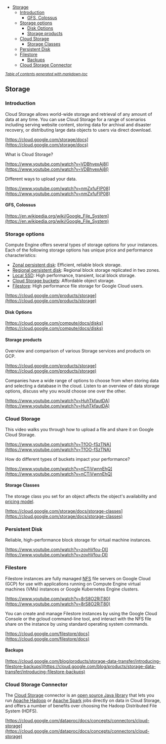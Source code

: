 - [Storage](#storage)
  * [Introduction](#introduction)
    + [GFS, Colossus](#gfs--colossus)
  * [Storage options](#storage-options)
    + [Disk Options](#disk-options)
    + [Storage products](#storage-products)
  * [Cloud Storage](#cloud-storage)
    + [Storage Classes](#storage-classes)
  * [Persistent Disk](#persistent-disk)
  * [Filestore](#filestore)
    + [Backups](#backups)
  * [Cloud Storage Connector](#cloud-storage-connector)

<small><i><a href='http://ecotrust-canada.github.io/markdown-toc/'>Table of contents generated with markdown-toc</a></i></small>

## Storage


### Introduction

Cloud Storage allows world-wide storage and retrieval of any amount of data at any time. You can use Cloud Storage for a range of scenarios including serving website content, storing data for archival and disaster recovery, or distributing large data objects to users via direct download.

[https://cloud.google.com/storage/docs](https://cloud.google.com/storage/docs)

What is Cloud Storage?

[https://www.youtube.com/watch?v=VDBhvexAj8I](https://www.youtube.com/watch?v=VDBhvexAj8I)

Different ways to upload your data.

[https://www.youtube.com/watch?v=nmZxfuFIP08](https://www.youtube.com/watch?v=nmZxfuFIP08)


#### GFS, Colossus

[https://en.wikipedia.org/wiki/Google_File_System](https://en.wikipedia.org/wiki/Google_File_System)


### Storage options

Compute Engine offers several types of storage options for your instances. Each of the following storage options has unique price and performance characteristics:



*   [Zonal persistent disk](https://cloud.google.com/compute/docs/disks#pdspecs): Efficient, reliable block storage.
*   [Regional persistent disk](https://cloud.google.com/compute/docs/disks#repds): Regional block storage replicated in two zones.
*   [Local SSD](https://cloud.google.com/compute/docs/disks#localssds): High performance, transient, local block storage.
*   [Cloud Storage buckets](https://cloud.google.com/compute/docs/disks#gcsbuckets): Affordable object storage.
*   [Filestore](https://cloud.google.com/filestore/docs/mounting-fileshares): High performance file storage for Google Cloud users.

[https://cloud.google.com/products/storage](https://cloud.google.com/products/storage)


#### Disk Options

[https://cloud.google.com/compute/docs/disks](https://cloud.google.com/compute/docs/disks)


#### Storage products

Overview and comparison of various Storage services and products on GCP.

[https://cloud.google.com/products/storage](https://cloud.google.com/products/storage)

Companies have a wide range of options to choose from when storing data and selecting a database in the cloud. Listen to an overview of data storage options, discuss why you would choose one over the other.

[https://www.youtube.com/watch?v=HuhTkfautDA](https://www.youtube.com/watch?v=HuhTkfautDA)


### Cloud Storage

This video walks you through how to upload a file and share it on Google Cloud Storage. 

[https://www.youtube.com/watch?v=TfOO-fSzTNA](https://www.youtube.com/watch?v=TfOO-fSzTNA)

How do  different types of buckets impact your performance? 

[https://www.youtube.com/watch?v=nCTiVwnnEhQ](https://www.youtube.com/watch?v=nCTiVwnnEhQ)


#### Storage Classes

The storage class you set for an object affects the object's availability and [pricing model](https://cloud.google.com/storage/pricing).

[https://cloud.google.com/storage/docs/storage-classes](https://cloud.google.com/storage/docs/storage-classes)


### Persistent Disk

Reliable, high-performance block storage for virtual machine instances.

[https://www.youtube.com/watch?v=zovhVfou-DI](https://www.youtube.com/watch?v=zovhVfou-DI)


### Filestore

Filestore instances are fully managed [NFS](https://en.wikipedia.org/wiki/Network_File_System) file servers on Google Cloud (GCP) for use with applications running on Compute Engine virtual machines (VMs) instances or Google Kubernetes Engine clusters.

[https://www.youtube.com/watch?v=8rS8O2RiT80](https://www.youtube.com/watch?v=8rS8O2RiT80)

You can create and manage Filestore instances by using the Google Cloud Console or the gcloud command-line tool, and interact with the NFS file share on the instance by using standard operating system commands.

[https://cloud.google.com/filestore/docs](https://cloud.google.com/filestore/docs)


#### Backups

[https://cloud.google.com/blog/products/storage-data-transfer/introducing-filestore-backups](https://cloud.google.com/blog/products/storage-data-transfer/introducing-filestore-backups)


### Cloud Storage Connector

The [Cloud Storage](https://cloud.google.com/storage) connector is an [open source Java library](https://github.com/GoogleCloudDataproc/hadoop-connectors/tree/master/gcs) that lets you run [Apache Hadoop](https://hadoop.apache.org/) or [Apache Spark](https://spark.apache.org/) jobs directly on data in Cloud Storage, and offers a number of benefits over choosing the Hadoop Distributed File System (HDFS).

[https://cloud.google.com/dataproc/docs/concepts/connectors/cloud-storage](https://cloud.google.com/dataproc/docs/concepts/connectors/cloud-storage)
